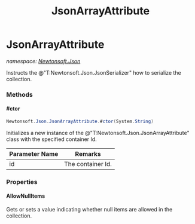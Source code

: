 ﻿---
title: JsonArrayAttribute
---

# JsonArrayAttribute
_namespace: [Newtonsoft.Json](N-Newtonsoft.Json.html)_

Instructs the @"T:Newtonsoft.Json.JsonSerializer" how to serialize the collection.



### Methods

#### #ctor
```csharp
Newtonsoft.Json.JsonArrayAttribute.#ctor(System.String)
```
Initializes a new instance of the @"T:Newtonsoft.Json.JsonArrayAttribute" class with the specified container Id.

|Parameter Name|Remarks|
|--------------|-------|
|id|The container Id.|



### Properties

#### AllowNullItems
Gets or sets a value indicating whether null items are allowed in the collection.
